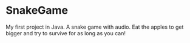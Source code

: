 # SnakeGame
My first project in Java. A snake game with audio. Eat the apples to get bigger and try to survive for as long as you can!

